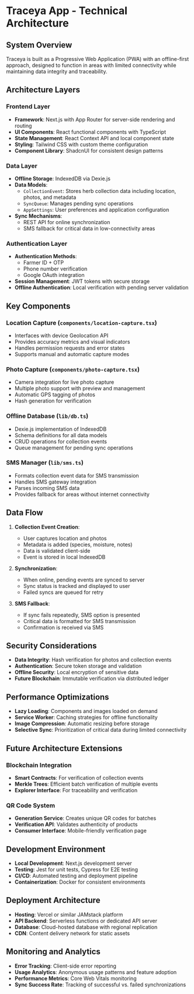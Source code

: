 # Traceya App - Technical Architecture

## System Overview

Traceya is built as a Progressive Web Application (PWA) with an offline-first approach, designed to function in areas with limited connectivity while maintaining data integrity and traceability.

## Architecture Layers

### Frontend Layer

- **Framework**: Next.js with App Router for server-side rendering and routing
- **UI Components**: React functional components with TypeScript
- **State Management**: React Context API and local component state
- **Styling**: Tailwind CSS with custom theme configuration
- **Component Library**: ShadcnUI for consistent design patterns

### Data Layer

- **Offline Storage**: IndexedDB via Dexie.js
- **Data Models**:
  - `CollectionEvent`: Stores herb collection data including location, photos, and metadata
  - `SyncQueue`: Manages pending sync operations
  - `AppSettings`: User preferences and application configuration
- **Sync Mechanisms**:
  - REST API for online synchronization
  - SMS fallback for critical data in low-connectivity areas

### Authentication Layer

- **Authentication Methods**:
  - Farmer ID + OTP
  - Phone number verification
  - Google OAuth integration
- **Session Management**: JWT tokens with secure storage
- **Offline Authentication**: Local verification with pending server validation

## Key Components

### Location Capture (`components/location-capture.tsx`)

- Interfaces with device Geolocation API
- Provides accuracy metrics and visual indicators
- Handles permission requests and error states
- Supports manual and automatic capture modes

### Photo Capture (`components/photo-capture.tsx`)

- Camera integration for live photo capture
- Multiple photo support with preview and management
- Automatic GPS tagging of photos
- Hash generation for verification

### Offline Database (`lib/db.ts`)

- Dexie.js implementation of IndexedDB
- Schema definitions for all data models
- CRUD operations for collection events
- Queue management for pending sync operations

### SMS Manager (`lib/sms.ts`)

- Formats collection event data for SMS transmission
- Handles SMS gateway integration
- Parses incoming SMS data
- Provides fallback for areas without internet connectivity

## Data Flow

1. **Collection Event Creation**:
   - User captures location and photos
   - Metadata is added (species, moisture, notes)
   - Data is validated client-side
   - Event is stored in local IndexedDB

2. **Synchronization**:
   - When online, pending events are synced to server
   - Sync status is tracked and displayed to user
   - Failed syncs are queued for retry

3. **SMS Fallback**:
   - If sync fails repeatedly, SMS option is presented
   - Critical data is formatted for SMS transmission
   - Confirmation is received via SMS

## Security Considerations

- **Data Integrity**: Hash verification for photos and collection events
- **Authentication**: Secure token storage and validation
- **Offline Security**: Local encryption of sensitive data
- **Future Blockchain**: Immutable verification via distributed ledger

## Performance Optimizations

- **Lazy Loading**: Components and images loaded on demand
- **Service Worker**: Caching strategies for offline functionality
- **Image Compression**: Automatic resizing before storage
- **Selective Sync**: Prioritization of critical data during limited connectivity

## Future Architecture Extensions

### Blockchain Integration

- **Smart Contracts**: For verification of collection events
- **Merkle Trees**: Efficient batch verification of multiple events
- **Explorer Interface**: For traceability and verification

### QR Code System

- **Generation Service**: Creates unique QR codes for batches
- **Verification API**: Validates authenticity of products
- **Consumer Interface**: Mobile-friendly verification page

## Development Environment

- **Local Development**: Next.js development server
- **Testing**: Jest for unit tests, Cypress for E2E testing
- **CI/CD**: Automated testing and deployment pipeline
- **Containerization**: Docker for consistent environments

## Deployment Architecture

- **Hosting**: Vercel or similar JAMstack platform
- **API Backend**: Serverless functions or dedicated API server
- **Database**: Cloud-hosted database with regional replication
- **CDN**: Content delivery network for static assets

## Monitoring and Analytics

- **Error Tracking**: Client-side error reporting
- **Usage Analytics**: Anonymous usage patterns and feature adoption
- **Performance Metrics**: Core Web Vitals monitoring
- **Sync Success Rate**: Tracking of successful vs. failed synchronizations